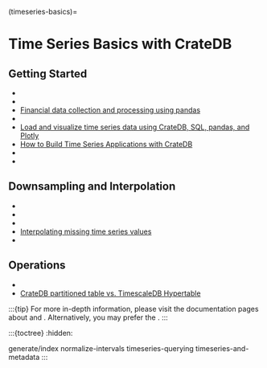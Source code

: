 (timeseries-basics)=
# Time Series Basics with CrateDB

## Getting Started

- [](#timeseries-generate)
- [](#timeseries-normalize)
- [Financial data collection and processing using pandas]
- [](#timeseries-analysis)
- [Load and visualize time series data using CrateDB, SQL, pandas, and Plotly](#plotly)
- [How to Build Time Series Applications with CrateDB]
- [](#timeseries-querying)
- [](#timeseries-and-metadata)

## Downsampling and Interpolation

- [](#downsampling-timestamp-binning)
- [](#downsampling-lttb)
- [](#ni-interpolate)
- [Interpolating missing time series values]
- [](inv:crate-reference#aggregation-percentile)

## Operations
- [](#sharding-partitioning)
- [CrateDB partitioned table vs. TimescaleDB Hypertable]


:::{tip}
For more in-depth information, please visit the documentation pages about
[](#timeseries-connect) and [](#timeseries-advanced). Alternatively, you
may prefer the [](#timeseries-video).
:::


:::{toctree}
:hidden:

generate/index
normalize-intervals
timeseries-querying
timeseries-and-metadata
:::



[CrateDB partitioned table vs. TimescaleDB Hypertable]: https://community.cratedb.com/t/cratedb-partitioned-table-vs-timescaledb-hypertable/1713
[Financial data collection and processing using pandas]: https://community.cratedb.com/t/automating-financial-data-collection-and-storage-in-cratedb-with-python-and-pandas-2-0-0/916
[How to Build Time Series Applications with CrateDB]: https://github.com/crate/cratedb-examples/blob/main/topic/timeseries/dask-weather-data-import.ipynb
[Interpolating missing time series values]: https://community.cratedb.com/t/interpolating-missing-time-series-values/1010
